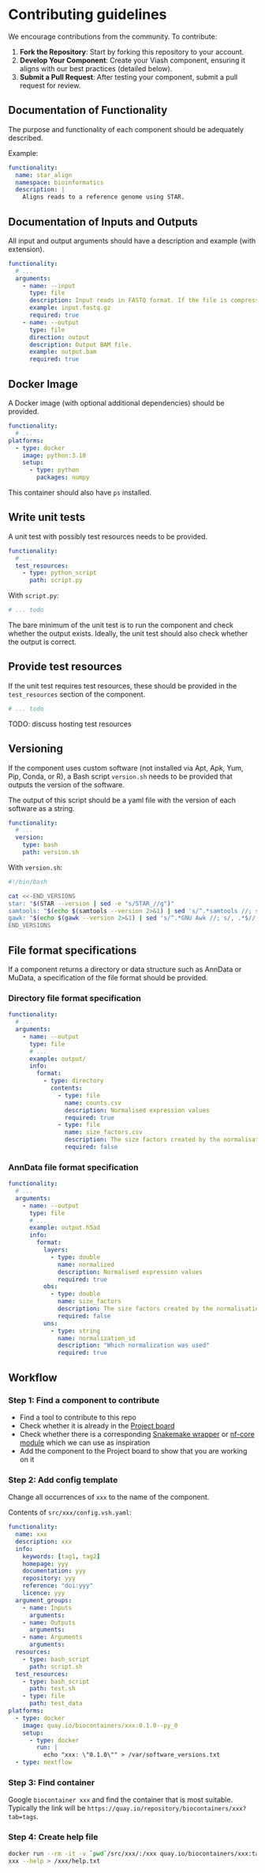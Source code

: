 
# Contributing guidelines

We encourage contributions from the community. To contribute:

1. **Fork the Repository**: Start by forking this repository to your account.
2. **Develop Your Component**: Create your Viash component, ensuring it aligns with our best practices (detailed below).
3. **Submit a Pull Request**: After testing your component, submit a pull request for review.

## Documentation of Functionality

The purpose and functionality of each component should be adequately described.

Example:

```yaml
functionality:
  name: star_align
  namespace: bioinformatics
  description: |
    Aligns reads to a reference genome using STAR.
```

## Documentation of Inputs and Outputs

All input and output arguments should have a description and example (with extension).

```yaml
functionality:
  # ...
  arguments:
    - name: --input
      type: file
      description: Input reads in FASTQ format. If the file is compressed, it must have the extension `.gz`.
      example: input.fastq.gz
      required: true
    - name: --output
      type: file
      direction: output
      description: Output BAM file.
      example: output.bam
      required: true
```

## Docker Image

A Docker image (with optional additional dependencies) should be provided.

```yaml
functionality:
  # ...
platforms:
  - type: docker
    image: python:3.10
    setup:
      - type: python
        packages: numpy
```

This container should also have `ps` installed.

## Write unit tests

A unit test with possibly test resources needs to be provided.

```yaml
functionality:
  # ...
  test_resources:
    - type: python_script
      path: script.py
```

With `script.py`:

```python
# ... todo
```

The bare minimum of the unit test is to run the component and check whether the output exists. Ideally, the unit test should also check whether the output is correct.

## Provide test resources

If the unit test requires test resources, these should be provided in the `test_resources` section of the component.

```yaml
# ... todo
```

TODO: discuss hosting test resources

## Versioning

If the component uses custom software (not installed via Apt, Apk, Yum, Pip, Conda, or R), a Bash script `version.sh` needs to be provided that outputs the version of the software. 

The output of this script should be a yaml file with the version of each software as a string.

```yaml
functionality:
  # ...
  version:
    type: bash
    path: version.sh
```

With `version.sh`:

```bash
#!/bin/bash

cat <<-END_VERSIONS
star: "$(STAR --version | sed -e "s/STAR_//g")"
samtools: "$(echo $(samtools --version 2>&1) | sed 's/^.*samtools //; s/Using.*$//')"
gawk: "$(echo $(gawk --version 2>&1) | sed 's/^.*GNU Awk //; s/, .*$//')"
END_VERSIONS
```

## File format specifications

If a component returns a directory or data structure such as AnnData or MuData, a specification of the file format should be provided.

### Directory file format specification

```yaml
functionality:
  # ...
  arguments:
    - name: --output
      type: file
      # ...
      example: output/
      info:
        format:
          - type: directory
            contents:
              - type: file
                name: counts.csv
                description: Normalised expression values
                required: true
              - type: file
                name: size_factors.csv
                description: The size factors created by the normalisation method, if any.
                required: false
```

### AnnData file format specification

```yaml
functionality:
  # ...
  arguments:
    - name: --output
      type: file
      # ...
      example: output.h5ad
      info:
        format:
          layers:
            - type: double
              name: normalized
              description: Normalised expression values
              required: true
          obs:
            - type: double
              name: size_factors
              description: The size factors created by the normalisation method, if any.
              required: false
          uns:
            - type: string
              name: normalization_id
              description: "Which normalization was used"
              required: true
```

## Workflow

### Step 1: Find a component to contribute

* Find a tool to contribute to this repo
* Check whether it is already in the [Project board](https://github.com/orgs/viash-hub/projects/1)
* Check whether there is a corresponding [Snakemake wrapper](https://github.com/snakemake/snakemake-wrappers/blob/master/bio) or [nf-core module](https://github.com/nf-core/modules/tree/master/modules/nf-core) which we can use as inspiration
* Add the component to the Project board to show that you are working on it

### Step 2: Add config template

Change all occurrences of `xxx` to the name of the component.

Contents of `src/xxx/config.vsh.yaml`:

```yaml
functionality:
  name: xxx
  description: xxx
  info:
    keywords: [tag1, tag2]
    homepage: yyy
    documentation: yyy
    repository: yyy
    reference: "doi:yyy"
    licence: yyy
  argument_groups:
    - name: Inputs
      arguments:
    - name: Outputs
      arguments:
    - name: Arguments
      arguments:
  resources:
    - type: bash_script
      path: script.sh
  test_resources:
    - type: bash_script
      path: test.sh
    - type: file
      path: test_data
platforms:
  - type: docker
    image: quay.io/biocontainers/xxx:0.1.0--py_0
    setup:
      - type: docker
        run: |
          echo "xxx: \"0.1.0\"" > /var/software_versions.txt
  - type: nextflow
```

### Step 3: Find container

Google `biocontainer xxx` and find the container that is most suitable. Typically the link will be `https://quay.io/repository/biocontainers/xxx?tab=tags`.

### Step 4: Create help file

```bash
docker run --rm -it -v `pwd`/src/xxx/:/xxx quay.io/biocontainers/xxx:tag
xxx --help > /xxx/help.txt
```

